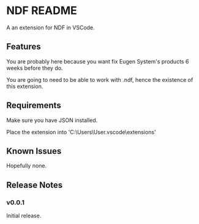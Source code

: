 # NDF README

A an extension for NDF in VSCode.

## Features

You are probably here because you want fix Eugen System's products 6 weeks before they do.

You are going to need to be able to work with .ndf, hence the existence of this extension.

## Requirements

Make sure you have JSON installed.

Place the extension into 'C:\Users\User\.vscode\extensions'

## Known Issues

Hopefully none.

## Release Notes

### v0.0.1

Initial release.
